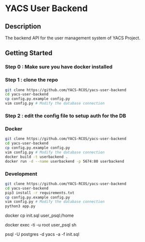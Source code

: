 # YACS User Backend
## Description
The backend API for the user management system of YACS Project.

## Getting Started

### Step 0 : Make sure you have docker installed

### Step 1 : clone the repo
```bash
git clone https://github.com/YACS-RCOS/yacs-user-backend
cd yacs-user-backend
cp config.py.example config.py
vim config.py # Modify the database connection
```

### Step 2 : edit the config file to setup auth for the DB



### Docker
```bash
git clone https://github.com/YACS-RCOS/yacs-user-backend
cd yacs-user-backend
cp config.py.example config.py
vim config.py # Modify the database connection
docker build -t userbackend .
docker run -d --name userbackend -p 5674:80 userbackend
```

### Development
```bash
git clone https://github.com/YACS-RCOS/yacs-user-backend
cd yacs-user-backend
pip3 install -r requirements.txt
cp config.py.example config.py
vim config.py # Modify the database connection
python3 app.py
```


docker cp init.sql user_psql:/home

docker exec -ti -u root user_psql sh

psql -U postgres -d yacs -a -f init.sql